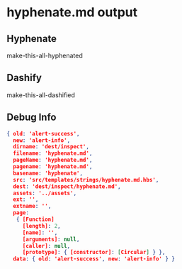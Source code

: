 # hyphenate.md output



## Hyphenate
make-this-all-hyphenated

## Dashify
make-this-all-dashified



## Debug Info

``` json
{ old: 'alert-success',
  new: 'alert-info',
  dirname: 'dest/inspect',
  filename: 'hyphenate.md',
  pageName: 'hyphenate.md',
  pagename: 'hyphenate.md',
  basename: 'hyphenate',
  src: 'src/templates/strings/hyphenate.md.hbs',
  dest: 'dest/inspect/hyphenate.md',
  assets: '../assets',
  ext: '',
  extname: '',
  page: 
   { [Function]
     [length]: 2,
     [name]: '',
     [arguments]: null,
     [caller]: null,
     [prototype]: { [constructor]: [Circular] } },
  data: { old: 'alert-success', new: 'alert-info' } }
```

